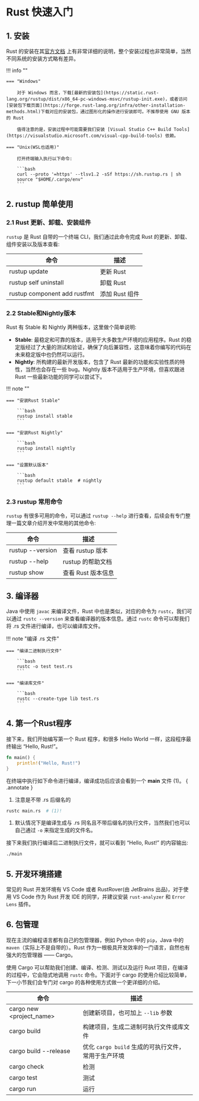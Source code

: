 
# Rust 快速入门

## 1. 安装

Rust 的安装在其[官方文档](https://www.rust-lang.org/tools/install) 上有非常详细的说明，整个安装过程也非常简单，当然不同系统的安装方式略有差异。

!!! info ""

    === "Windows"

        对于 Windows 而言，下载[最新的安装包](https://static.rust-lang.org/rustup/dist/x86_64-pc-windows-msvc/rustup-init.exe)，或者访问[安装包下载页面](https://forge.rust-lang.org/infra/other-installation-methods.html)下载对应的安装包，通过图形化的操作进行安装即可。不推荐使用 GNU 版本的 Rust
        
        值得注意的是，安装过程中可能需要我们安装 [Visual Studio C++ Build Tools](https://visualstudio.microsoft.com/visual-cpp-build-tools) 依赖。

    === "Unix(WSL也适用)"
        
        打开终端输入执行以下命令:

        ```bash
        curl --proto '=https' --tlsv1.2 -sSf https://sh.rustup.rs | sh
        source "$HOME/.cargo/env"
        ```

## 2. rustup 简单使用

### 2.1 Rust 更新、卸载、安装组件

`rustup` 是 Rust 自带的一个终端 CLI，我们通过此命令完成 Rust 的更新、卸载、组件安装以及版本查看:

| 命令                           | 描述         |
|------------------------------|------------|
| rustup update                | 更新 Rust    |
| rustup self uninstall        | 卸载 Rust    |
| rustup component add rustfmt | 添加 Rust 组件 |


### 2.2 Stable和Nightly版本

Rust 有 Stable 和 Nightly 两种版本，这里做个简单说明:

- **Stable**: 最稳定和可靠的版本，适用于大多数生产环境的应用程序。Rust 的稳定版经过了大量的测试和验证，确保了向后兼容性，这意味着你编写的代码在未来稳定版中也仍然可以运行。
- **Nightly**: 所构建的最新开发版本，包含了 Rust 最新的功能和实验性质的特性，当然也会存在一些 bug。Nightly 版本不适用于生产环境，但喜欢跟进 Rust 一些最新功能的同学可以尝试下。


!!! note ""

    === "安装Rust Stable"

        ```bash
        rustup install stable
        ```

    === "安装Rust Nightly"

        ```bash
        rustup install nightly
        ```

    === "设置默认版本"

        ```bash
        rustup default stable  # nightly
        ```

### 2.3 rustup 常用命令

`rustup` 有很多可用的命令，可以通过 `rustup --help` 进行查看，后续会有专门整理一篇文章介绍开发中常用的其他命令:

| 命令               | 描述           |
|-------------------|--------------|
| rustup --version | 查看 rustup 版本 |
| rustup --help    | rustup 的帮助文档 |
| rustup show      | 查看 Rust 版本信息 |

## 3. 编译器

Java 中使用 `javac` 来编译文件，Rust 中也是类似，对应的命令为 `rustc`，我们可以通过 `rustc --version` 来查看编译器的版本信息。通过 `rustc` 命令可以帮我们将 .rs 文件进行编译，也可以编译库文件。

!!! note "编译 .rs 文件"

    === "编译二进制执行文件"

        ```bash
        rustc -o test test.rs
        ```

    === "编译库文件"

        ```bash
        rustc --create-type lib test.rs
        ```

## 4. 第一个Rust程序

接下来，我们开始编写第一个 Rust 程序，和很多 Hello World 一样，这段程序最终输出 “Hello, Rust!”。

```rust linenums="1" title="main.rs"
fn main() {
    println!("Hello, Rust!")
}
```

在终端中执行如下命令进行编译，编译成功后应该会看到一个 **main** 文件 (1)。
{ .annotate }

  1. 注意是不带 .rs 后缀名的

```bash title="编译 main.rs"
rustc main.rs  # (1)!
```

  1. 默认情况下是编译生成与 .rs 同名且不带后缀名的执行文件，当然我们也可以自己通过 `-o` 来指定生成的文件名。

接下来我们执行编译后二进制执行文件，就可以看到 “Hello, Rust!” 的内容输出:

```bash title="执行 main 程序"
./main
```

## 5. 开发环境搭建

常见的 Rust 开发环境有 VS Code 或者 RustRover(由 JetBrains 出品)，对于使用 VS Code 作为 Rust 开发 IDE 的同学，并建议安装 `rust-analyzer` 和 `Error Lens` 插件。

## 6. 包管理

现在主流的编程语言都有自己的包管理器，例如 Python 中的 `pip`，Java 中的 `maven`（实际上不是自带的）。Rust 作为一根极具开发效率的一门语言，自然也有强大的包管理器 —— Cargo。

使用 Cargo 可以帮助我们创建、编译、检测、测试以及运行 Rust 项目，在编译的过程中，它会隐式地调用 `rustc` 命令。下面对于 cargo 的使用介绍比较简单，下一小节我们会专门对 cargo 的各种使用方式做一个更详细的介绍。

| 命令                       | 描述                                | 
|--------------------------|-----------------------------------|
| cargo new <project_name> | 创建新项目，也可加上 `--lib` 参数             |
| cargo build              | 构建项目，生成二进制可执行文件或库文件               |
| cargo build --release    | 优化 `cargo build` 生成的可执行文件，常用于生产环境 |
| cargo check              | 检测                                |
| cargo test               | 测试                                |
| cargo run                | 运行                                |
